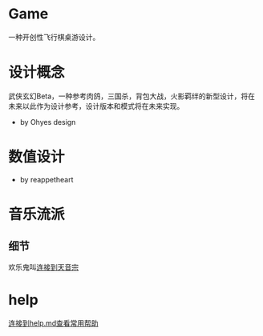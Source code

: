# Game
一种开创性飞行棋桌游设计。

# 设计概念
武侠玄幻Beta，一种参考肉鸽，三国杀，背包大战，火影羁绊的新型设计，将在未来以此作为设计参考，设计版本和模式将在未来实现。

- by Ohyes design


# 数值设计

- by reappetheart


# 音乐流派

## 细节

欢乐鬼叫[连接到天音宗](./music/music.md)


# help
[连接到help.md查看常用帮助](./help/help.md)